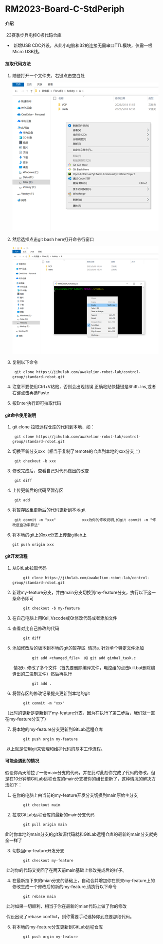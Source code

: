 # RM2023-Board-C-StdPeriph

#### 介绍
​	23赛季步兵电控C板代码仓库

- ​	新增USB CDC外设，从此小电脑和32的连接无需串口TTL模块，仅需一根Micro USB线。

#### 拉取代码方法
1. 随便打开一个文件夹，右键点击空白处

   <img src="Assets/1 (1).png" alt="1 (1)" style="zoom:65%;" />

2. 然后选择点击git bash here打开命令行窗口

   <img src="Assets/1 (2).png" alt="1 (2)" style="zoom:50%;" />

3. 复制以下命令

		git clone https://jihulab.com/awakelion-robot-lab/control-group/standard-robot.git

4. 注意不要使用Ctrl+V粘贴，否则会出现错误
   正确粘贴快捷键是Shift+Ins,或者右键点击再选Paste

5. 按Enter执行即可拉取代码

   

#### git命令使用说明
1. git clone 拉取远程仓库的代码到本地，如：

      	git clone https://jihulab.com/awakelion-robot-lab/control-group/standard-robot.git
     
2. 切换至新分支xxx（相当于复制了remote的仓库到本地的xxx分支上）

     	git checkout -b xxx 


3. 修改完成后，查看自己对代码做出的改变

     	git diff 

5. 上传更新后的代码至暂存区

     	git add 

6. 将暂存区里更新后的代码更新到本地git
	

     	git commit -m "xxx"            xxx为你的修改说明,如git commit -m "修改底盘功率算法"

7.  将本地的git上的xxx分支上传至gitlab上

     	git push origin xxx



#### git开发流程
1. 从GitLab拉取代码

			git clone https://jihulab.com/awakelion-robot-lab/control-group/standard-robot.git

2. 新建my-feature分支，并由main分支切换到my-feature分支，执行以下这一条命令即可

			git checkout -b my-feature

3. 在自己电脑上用Keil,Vscode或Qt修改代码或者添加文件

4. 查看对比自己修改的代码

			git diff

5. 添加修改后的版本到本地的git的暂存区
	​		情况a.	针对单个特定文件添加

				git add <changed_file>  如 git add gimbal_task.c

	​		情况b.	修改了多个文件（首先要删除编译文件，电控组的点击kill.bat删除编译出的二进制文件）然后再执行
	
				git add .

6. 将暂存区的修改记录提交更新到本地的git

			git commit -m "xxx"

​		（此时的更新是更新到了my-feature分支，因为在执行了第二步后，我们就一直在my-feature分支了）

7. 将本地的my-feature分支更新到GitLab远程仓库

			git push orgin my-feature

​	以上就是使用git来管理和维护代码的基本工作流程。




#### 可能会遇到的情况
​	假设你两天前拉了一份main分支的代码，并在此时此刻你完成了代码的修改，但是在10分钟前GitLab远程仓库的main分支被你的组长更新了，这种情况的解决方法如下：

1. 在你的电脑上由当前的my-feature开发分支切换到main原始主分支

			git checkout main

2. 拉取GitLab远程仓库的最新的main分支代码

			git pull origin main

​		此时你本地的main分支的git和源代码就和GitLab远程仓库的最新的main分支就完全一样了

3. 切换回my-feature开发分支

			git checkout my-feature

​    	此时你的代码又变回了在两天前main基础上修改完成后的样子。

4. 在最新拉下来的mian分支的基础上，自动合并增加你在原来my-feature上的修改生成一个修改后的新的my-feature,请执行以下命令

			git rebase main

​		此时如果一切顺利，相当于你在最新的mian代码上做了你的修改

​		假设出现了rebase conflict，则你需要手动选择你到底要那段代码。

5. 将本地的my-feature分支更新到GitLab远程仓库

			git push orgin my-feature







 




















